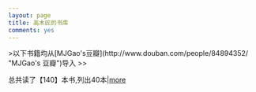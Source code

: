 ```yaml
---
layout: page
title: 高木匠的书库
comments: yes
---
```


<html xmlns="http://www.w3.org/1999/xhtml" xml:lang="en" lang="en-us">
  <head>
    <meta http-equiv="content-type" content="text/html; charset=utf-8" />
    <meta name="author" content="{{ site.author }}" />
    <title>{{ page.title }} | {{ site.author }}</title>
    <link rel="stylesheet" href="/media/css/book.css">
    <script type="text/javascript" src="/media/js/jquery-1.7.1.min.js"></script>
    <script type="text/javascript" src="http://www.douban.com/js/api.js?v=2">
    </script>
    <script type="text/javascript" src="http://www.douban.com/js/api-parser.js?v=1"></script>
    <script type="text/javascript" src="/media/js/mybooksparse.js"></script>
  </head>

<body>
>以下书籍均从[MJGao's豆瓣](http://www.douban.com/people/84894352/ "MJGao's 豆瓣")导入
>><p>总共读了【<a id="books_total">140</a>】本书,列出<a>40</a>本|<a href="http://www.douban.com/people/84894352/">more</a></p>
<div id="mybooks" class="books_list">

</div>
</body>
</html>